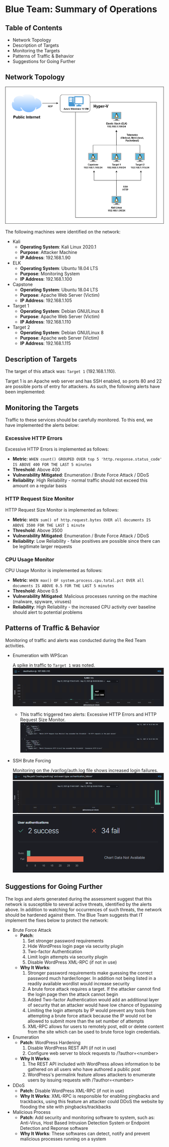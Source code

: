 # Blue Team: Summary of Operations

## Table of Contents
- Network Topology
- Description of Targets
- Monitoring the Targets
- Patterns of Traffic & Behavior
- Suggestions for Going Further

## Network Topology
![topology](images/network_topology.png)

The following machines were identified on the network:
- Kali
  - **Operating System**: Kali Linux 2020.1
  - **Purpose**: Attacker Machine
  - **IP Address**: 192.168.1.90
- ELK
  - **Operating System**: Ubuntu 18.04 LTS
  - **Purpose**: Monitoring System
  - **IP Address**: 192.168.1.100
- Capstone
  - **Operating System**: Ubuntu 18.04 LTS
  - **Purpose**: Apache Web Server (Victim)
  - **IP Address**: 192.168.1.105
- Target 1
  - **Operating System**: Debian GNU/Linux 8
  - **Purpose**: Apache Web Server (Victim)
  - **IP Address**: 192.168.1.110
- Target 2
  - **Operating System**: Debian GNU/Linux 8
  - **Purpose**: Apache web Server (Victim)
  - **IP Address**: 192.168.1.115

## Description of Targets
The target of this attack was: `Target 1` (192.168.1.110).

Target 1 is an Apache web server and has SSH enabled, so ports 80 and 22 are possible ports of entry for attackers. As such, the following alerts have been implemented:

## Monitoring the Targets
Traffic to these services should be carefully monitored. To this end, we have implemented the alerts below:

### Excessive HTTP Errors
Excessive HTTP Errors is implemented as follows:
  - **Metric**: `WHEN count() GROUPED OVER top 5 'http.response.status_code' IS ABOVE 400 FOR THE LAST 5 minutes`
  - **Threshold**: Above 400
  - **Vulnerability Mitigated**: Enumeration / Brute Force Attack / DDoS
  - **Reliability**: High Reliability - normal traffic should not exceed this amount on a regular basis

### HTTP Request Size Monitor
HTTP Request Size Monitor is implemented as follows:
  - **Metric**: `WHEN sum() of http.request.bytes OVER all documents IS ABOVE 3500 FOR THE LAST 1 minute`
  - **Threshold**: Above 3500
  - **Vulnerability Mitigated**: Enumeration / Brute Force Attack / DDoS 
  - **Reliability**: Low Reliability - false positives are possible since there can be legitimate larger requests

### CPU Usage Monitor
CPU Usage Monitor is implemented as follows:
  - **Metric**: `WHEN max() OF system.process.cpu.total.pct OVER all documents IS ABOVE 0.5 FOR THE LAST 5 minutes`
  - **Threshold**: Above 0.5
  - **Vulnerability Mitigated**: Malicious processes running on the machine (malware, spyware, viruses)
  - **Reliability**: High Reliability - the increased CPU activity over baseline should alert to potential problems

## Patterns of Traffic & Behavior
Monitoring of traffic and alerts was conducted during the Red Team activities.

- Enumeration with WPScan

  A spike in traffic to `Target 1` was noted. 
  ![blue1q](images/blue1q.png)
  ![blue1](images/blue1.png)
  - This traffic triggered two alerts: Excessive HTTP Errors and HTTP Request Size Monitor. 
    ![blue1alert](images/blue1alert.png)

- SSH Brute Forcing

  Monitoring on the /var/log/auth.log file shows increased login failures.
  ![blue2q](images/blue2q.png)
  ![blue2](images/blue2.png)
  ![blue2g](images/blue2g.png)

## Suggestions for Going Further
The logs and alerts generated during the assessment suggest that this network is susceptible to several active threats, identified by the alerts above. In addition to watching for occurrences of such threats, the network should be hardened against them. The Blue Team suggests that IT implement the fixes below to protect the network:
- Brute Force Attack
  - **Patch**:
    1. Set stronger password requirements
    2. Hide WordPress login page via security plugin
    3. Two-factor Authentication
    4. Limit login attempts via security plugin
    5. Disable WordPress XML-RPC (if not in use)
  - **Why It Works**:
    1. Stronger password requirements make guessing the correct password much harder/longer. In addition not being listed in a readily available wordlist would increase security
    2. A brute force attack requires a target. If the attacker cannot find the login page then the attack cannot begin
    3. Added Two-factor Authentication would add an additional layer of security that an attacker would have low chance of bypassing
    4. Limiting the login attempts by IP would prevent any tools from attempting a brute force attack because the IP would not be allowed to submit more than the set number of attempts
    5. XML-RPC allows for users to remotely post, edit or delete content from the site which can be used to brute force login credentials. 
- Enumeration
  - **Patch**: WordPress Hardening
    1. Disable WordPress REST API (if not in use)
    3. Configure web server to block requests to /?author=\<number\>
  - **Why It Works**:
    1. The REST API included with WordPress allows information to be gathered on all users who have authored a public post 
    3. WordPress's permalink feature allows attackers to enumerate users by issuing requests with /?author=\<number\>
- DDoS
  - **Patch**: Disable WordPress XML-RPC (if not in use)
  - **Why It Works**: XML-RPC is responsible for enabling pingbacks and trackbacks, using this feature an attacker could DDoS the website by flooding the site with pingbacks/trackbacks
- Malicious Process
  - **Patch**: Add security and monitoring software to system, such as: Anti-Virus, Host Based Intrusion Detection System or Endpoint Detection and Reponse software 
  - **Why It Works**: These softwares can detect, notify and prevent malicious processes running on a system
